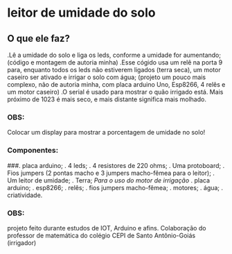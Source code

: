 # leitor de umidade do solo
## O que ele faz?
 .Lê a umidade do solo e liga os leds, conforme a umidade for aumentando;(código e montagem de autoria minha)
 .Esse cógido usa um relê na porta 9 para, enquanto todos os leds não estiverem ligados (terra seca), um motor caseiro ser ativado e irrigar o solo com água;
 (projeto um pouco mais complexo, não de autoria minha, com placa arduino Uno, Esp8266, 4 relês e um motor caseiro)
 .O serial é usado para mostrar o quão  irrigado está. Mais próximo de 1023 é mais seco, e  mais distante significa mais molhado.
 ### OBS: 
  Colocar um display para mostrar a porcentagem de umidade no solo!
 ### Componentes:
 ###. placa arduino;
  . 4 leds;
  . 4 resistores de 220 ohms;
  . Uma protoboard;
  . Fios jumpers (2 pontas macho e 3 jumpers macho-fêmea para o leitor);
  . Um leitor de umidade;
  . Terra;
  *Para o uso do motor de irrigação*
  . placa arduino;
  . esp8266;
  . relês;
  . fios jumpers macho-fêmea;
  . motores;
  . água;
  . criatividade.
 ### OBS:
  projeto feito durante estudos de IOT, Arduino e afins. Colaboração do professor de matemática do colégio CEPI de Santo Antônio-Goiás (irrigador)
  
  
